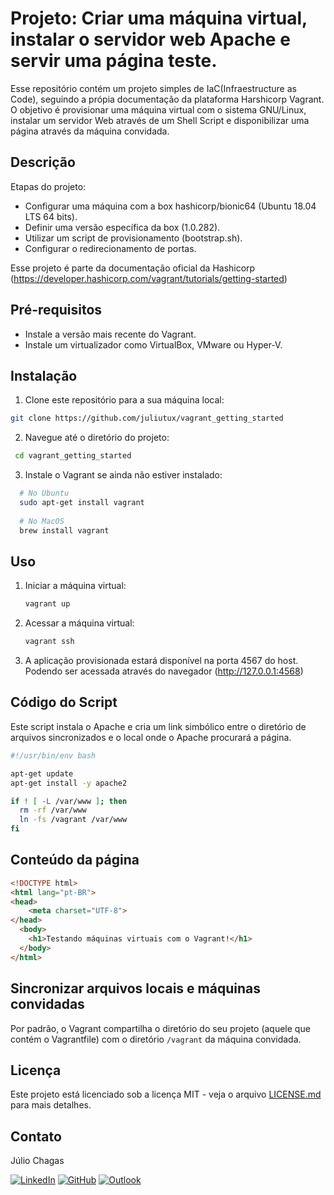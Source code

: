 # Projeto: Criar uma máquina virtual, instalar o servidor web Apache e servir uma página teste.

Esse repositório contém um projeto simples de IaC(Infraestructure as Code), seguindo a própia documentação da plataforma Harshicorp Vagrant. O objetivo é provisionar uma máquina virtual com o sistema GNU/Linux, instalar um servidor Web através de um Shell Script e disponibilizar uma página através da máquina convidada.

## Descrição

Etapas do projeto:

- Configurar uma máquina com a box hashicorp/bionic64 (Ubuntu 18.04 LTS 64 bits).
- Definir uma versão específica da box (1.0.282).
- Utilizar um script de provisionamento (bootstrap.sh).
- Configurar o redirecionamento de portas.

Esse projeto é parte da documentação oficial da Hashicorp (https://developer.hashicorp.com/vagrant/tutorials/getting-started)

## Pré-requisitos
- Instale a versão mais recente do Vagrant.
- Instale um virtualizador como VirtualBox, VMware ou Hyper-V.

## Instalação
1. Clone este repositório para a sua máquina local:
  ```sh
  git clone https://github.com/juliutux/vagrant_getting_started
  ```
2. Navegue até o diretório do projeto:
  ```sh
   cd vagrant_getting_started
  ```
3. Instale o Vagrant se ainda não estiver instalado:
  ```sh
    # No Ubuntu
    sudo apt-get install vagrant
    
    # No MacOS
    brew install vagrant
  ```

## Uso

1. Iniciar a máquina virtual:
    ```sh
    vagrant up
    ```
2. Acessar a máquina virtual:
    ```sh
    vagrant ssh
    ```
3. A aplicação provisionada estará disponível na porta 4567 do host. Podendo ser acessada através do navegador (http://127.0.0.1:4568)

## Código do Script

Este script instala o Apache e cria um link simbólico entre o diretório de arquivos sincronizados e o local onde o Apache procurará a página.

```bash
#!/usr/bin/env bash

apt-get update
apt-get install -y apache2

if ! [ -L /var/www ]; then
  rm -rf /var/www
  ln -fs /vagrant /var/www
fi
```
## Conteúdo da página
```html
<!DOCTYPE html> 
<html lang="pt-BR">
<head>
    <meta charset="UTF-8">
</head>
  <body> 
    <h1>Testando máquinas virtuais com o Vagrant!</h1> 
  </body> 
</html>
```
## Sincronizar arquivos locais e máquinas convidadas
Por padrão, o Vagrant compartilha o diretório do seu projeto (aquele que contém o Vagrantfile) com o diretório `/vagrant` da máquina convidada.

## Licença

Este projeto está licenciado sob a licença MIT - veja o arquivo [LICENSE.md](LICENSE.md) para mais detalhes.

## Contato

Júlio Chagas

[![LinkedIn](https://img.shields.io/badge/LinkedIn-000?style=for-the-badge&logo=linkedin&logoColor=0E76A8)](https://www.linkedin.com/in/julio-chagas/)
[![GitHub](https://img.shields.io/badge/GitHub-000?style=for-the-badge&logo=github&logoColor=white)](https://github.com/juliutux)
[![Outlook](https://img.shields.io/badge/Email-000?style=for-the-badge&logo=microsoft-outlook&logoColor=0078D4)](mailto:juliu12@outlook.com.br)


